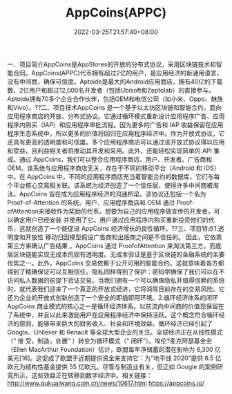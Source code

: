 ﻿---
weight: 
title: "AppCoins(APPC)"
description: "AppCoins是AppStores的开放的分布式协议，采用区块链技术和智能合同"
date: 2022-03-25T21:57:40+08:00
lastmod: 2022-03-25T16:45:40+08:00
draft: false
authors: ["Metabd"]
featuredImage: "appcoinsappc.webp"
link: ""
tags: ["数字代币","AppCoins(APPC)"]
categories: ["navigation"]
navigation: ["数字代币"]
lightgallery: true
toc: true
pinned: false
recommend: false
recommend1: false
---
一、项目简介AppCoins是AppStores的开放的分布式协议，采用区块链技术和智能合同。AppCoins(APPC)代币拥有超过2亿的用户，是应用经济的新通用语言，没有中间商，确保可信度。Aptoide是最大的Android应用商店，拥有40亿的下载数、2亿用户和超过12,000名开发者（包括Ubisoft和Zeptolab）的直接参与。Aptoide拥有70多个企业合作伙伴，包括OEM和电信公司（如小米、Oppo、魅族和Vivo）。??二、项目技术AppCoins 是一个基于以太坊区块链和智能合约，面向应用程序商店的开放、分布式协议。它通过循环模式重新设计应用程序广告、应用程序内购买（IAP）和应用程序审批流程。因为更多的广告和 IAP 收益保留在应用程序生态系统中，所以更多的价值将回归在应用程序经济中。作为开放式协议，它还具有更高的透明度和可信度。多个应用程序商店可以通过该开放式协议得以应用和受益，且利益相关者将推动其开发和采用。此外，还能轻松实现简单的 API 集成。通过 AppCoins，我们可以整合应用程序商店、用户、开发者、广告商和 OEM。该系统与应用程序商店无关，存在于不同的移动平台（Android 和 iOS）中。在 AppCoins 中，不同的应用程序商店充当着智能合约的数据库，它们与每个平台核心交易相关联。该系统为经济创造了一个信任层，使得许多中间商被淘汰。AppCoins 旨在成为应用程序经济的沟通桥梁。该协议还包括一个名为 Proof-of-Attention 的系统。用户、应用程序商店和 OEM 通过 Proof-ofAttention来接收作为奖励的代币。想要为自己的应用程序做宣传的开发者，可以确定用户已经安装
并使用了它。用户通过应用程序内购买重新投资他们的代币，这就创造了一个能促进 AppCoins 经济增长的良性循环。??三、项目特点1.透明度和开放性
移动归因模型假设广告商和出版商之间是不信任的。 因此，它依靠第三方来确认广告结果 。AppCoins 通过 ProofofAttention 来淘汰第三方，而底层区块链能实现无成本的固有透明度。无成本验证是基于区块链的金融系统的主要优势之一。此外，AppCoins 交易依赖于公开可用的智能合约。这就意味着各方都得到了精确保证可以互相信任。隐私同样得到了保护：密码学确保了我们可以在不访问私人数据的前提下验证交易。当我们拥有一个可以确保隐私并值得信赖的系统时，就代表我们迎来了一个真正的开放式经济，它将消除目前存在的交易风险。它还为企业的开放式创新创造了一个安全的即插即用环境。2.循环经济体系的闭环
AppCoins 商业模式的核心之一是循环经济体系。以前流向中间商的价值现保留在了系统中，并且以此来激励用户在应用程序经济中保持活跃。这个概念符合循环经济的原则，能够带来巨大的财务收入、社会和环境效益。循环经济已经引起了 Google、Unilever 和 Renault 等全球大型企业的关注。全球经济正在从线性模式（“ 接 受，制造，处置” ）转变为循环模式（“ 闭环”）。埃伦?麦克阿瑟基金会（Ellen MacArthur Foundation）估计，欧盟每年净储蓄的潜在影响为 6,300 亿美元[16]。这促成了欧盟于近期提供资金来支持它：为“地平线 2020”提供 6.5 亿欧元为结构性基金提供 55 亿欧元。尽管与制造业有关，但正如 Google 的案例研究所示，这些效益正在转移到数字经济中。相关链接：
http://www.qukuaiwang.com.cn/news/10617.html
https://appcoins.io/
